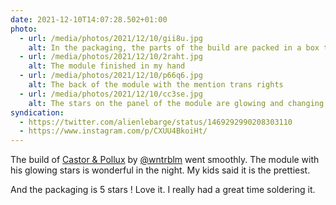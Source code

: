 ```yaml
---
date: 2021-12-10T14:07:28.502+01:00
photo:
  - url: /media/photos/2021/12/10/gii8u.jpg
    alt: In the packaging, the parts of the build are packed in a box that look like a present. There is also a lovely weasel enamel pin.
  - url: /media/photos/2021/12/10/2raht.jpg
    alt: The module finished in my hand
  - url: /media/photos/2021/12/10/p66q6.jpg
    alt: The back of the module with the mention trans rights
  - url: /media/photos/2021/12/10/cc3se.jpg
    alt: The stars on the panel of the module are glowing and changing colors.
syndication:
  - https://twitter.com/alienlebarge/status/1469292990208303110
  - https://www.instagram.com/p/CXUU4BkoiHt/
---
```

The build of [Castor & Pollux](https://winterbloom.com/shop/castor-and-pollux-kit) by [@wntrblm](https://twitter.com/wntrblm) went smoothly. The module with his glowing stars is wonderful in the night. My kids said it is the prettiest.

And the packaging is 5 stars ! Love it.
I really had a great time soldering it.
